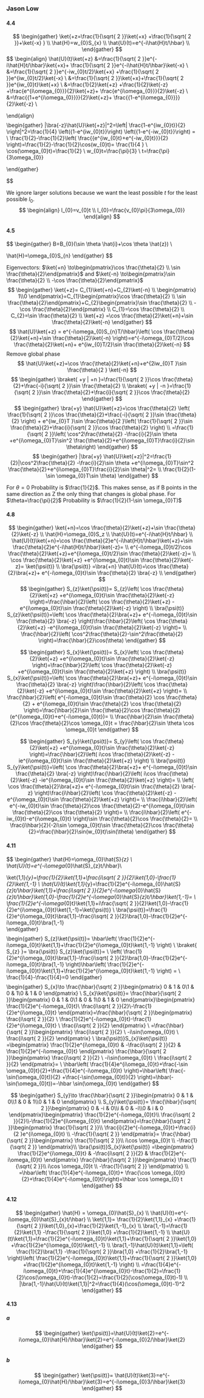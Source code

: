 ### Jason Low
#### 4.4
$$
\begin{gather}
\ket{+z=\frac{1}{\sqrt{ 2 }}\ket{+x} +\frac{1}{\sqrt{ 2 }}+\ket{-x} } \\
\hat{H}=w_{0}S_{x} \\
\hat{U}(t)=e^{-i\hat{H}t/\hbar} \\
\end{gather}
$$
$$
\begin{align}
\hat{U}(t)\ket{+z} &=\frac{1}{\sqrt{ 2 }}e^{-i\hat{H}t/\hbar}\ket{+x}+ \frac{1}{\sqrt{ 2 }}e^{-i\hat{H}t/\hbar}\ket{-x} \\ 
&=\frac{1}{\sqrt{ 2 }}e^{-iw_{0}t/2}\ket{+x} +\frac{1}{\sqrt{ 2 }}e^{iw_{0}t/2}\ket{-x} \\
&=\frac{1}{\sqrt{ 2 }}\ket{+x}+\frac{1}{\sqrt{ 2 }}e^{iw_{0}t}\ket{+x}    \\
&=\frac{1}{2}\ket{+z} +\frac{1}{2}\ket{-z} +\frac{e^{i\omega_{0}}}{2}\ket{+z}+ \frac{e^{i\omega_{0}}}{2}\ket{-z} \\
&=\frac{{1+e^{i\omega_{0}}}}{2}\ket{+z}+  \frac{{1-e^{i\omega_{0}}}}{2}\ket{-z} \\
 
\end{align}
$$
$$
\begin{gather}
|\bra{-z}\hat{U}\ket{+z}|^2=\left| \frac{1-e^{iw_{0}t}}{2} \right|^2=\frac{1}{4} \left({1-e^{iw_{0}t}}\right) \left({1-e^{-iw_{0}t}}\right) = \\
\frac{1}{2}-\frac{1}{2}\left( \frac{{e^{iw_{0}t}+e^{-iw_{0}t}}}{2} \right)=\frac{1}{2}-\frac{1}{2}\cos(w_{0}t)= \frac{1}{4
} \\
\cos(\omega_{0}t)=\frac{1}{2} \\
w_{0}t=\frac{\pi}{3} \\
t=\frac{\pi}{3\omega_{0}}

\end{gather}

$$

We ignore larger solutions because we want the least possible $t$ for the least possible $l_{0}$.
$$
\begin{align}
l_{0}=v_{0}t \\
l_{0}=\frac{v_{0}\pi}{3\omega_{0}}
\end{align}
$$
#### 4.5
$$
\begin{gather}
B=B_{0}(\sin \theta \hat{i}+\cos \theta \hat{z}) \\ 

\hat{H}=\omega_{0}S_{n}
\end{gather}
$$

Eigenvectors: $\ket{+n} \to\begin{pmatrix}\cos \frac{\theta}{2} \\ \sin \frac{\theta}{2}\end{pmatrix}$ and $\ket{-n} \to\begin{pmatrix}\sin \frac{\theta}{2} \\ -\cos \frac{\theta}{2}\end{pmatrix}$
$$
\begin{gather}
\ket{+z}= C_{1}\ket{+n}+C_{2}\ket{-n} \\
\begin{pmatrix}
1\\0
\end{pmatrix}=C_{1}\begin{pmatrix}\cos \frac{\theta}{2} \\ \sin \frac{\theta}{2}\end{pmatrix}+C_{2}\begin{pmatrix}\sin \frac{\theta}{2} \\ -\cos \frac{\theta}{2}\end{pmatrix} \\
C_{1}=\cos \frac{\theta}{2} \\
C_{2}=\sin \frac{\theta}{2} \\
\ket{+z} =\cos \frac{\theta}{2}\ket{+n}+\sin \frac{\theta}{2}\ket{-n}  
\end{gather}
$$
$$
\hat{U}\ket{+z} = e^{-i\omega_{0}S_{n}T/\hbar}\left( \cos \frac{\theta}{2}\ket{+n}+\sin \frac{\theta}{2}\ket{-n} \right)=e^{-i\omega_{0}T/2}\cos \frac{\theta}{2}\ket{+n}+ e^{iw_{0}T/2}\sin \frac{\theta}{2}\ket{-n} 
$$
Remove global phase
$$
\hat{U}\ket{+z}=\cos \frac{\theta}{2}\ket{+n}+e^{2iw_{0}T }\sin \frac{\theta}{2 } \ket{-n}  
$$
$$
\begin{gather}
\braket{ +y | +n }=\frac{1}{\sqrt{ 2 }}\cos \frac{\theta}{2}+\frac{-i}{\sqrt{ 2 }}\sin \frac{\theta}{2} \\
\braket{ +y | -n }=\frac{1}{\sqrt{ 2 }}\sin \frac{\theta}{2}+\frac{i}{\sqrt{ 2 }}\cos \frac{\theta}{2} 
\end{gather}
$$
$$
\begin{gather}
\bra{+y} \hat{U}\ket{+z}=\cos \frac{\theta}{2} \left( \frac{1}{\sqrt{ 2 }}\cos \frac{\theta}{2}+\frac{-i}{\sqrt{ 2 }}\sin \frac{\theta}{2} \right) + e^{iw_{0}T }\sin \frac{\theta}{2 }\left( \frac{1}{\sqrt{ 2 }}\sin \frac{\theta}{2}+\frac{i}{\sqrt{ 2 }}\cos \frac{\theta}{2}  \right) \\
=\frac{1}{\sqrt{ 2 }}\left( \cos^2\frac{\theta}{2} -\frac{i}{2}\sin \theta +e^{i\omega_{0}T}\sin^2 \frac{\theta}{2}+e^{i\omega_{0}T}\frac{i}{2}\sin \theta\right)
\end{gather}
$$
$$
\begin{gather}
|\bra{+y} \hat{U}\ket{+z}|^2=\frac{1}{2}|\cos^2\frac{\theta}{2} -\frac{i}{2}\sin \theta +e^{i\omega_{0}T}\sin^2 \frac{\theta}{2}+e^{i\omega_{0}T}\frac{i}{2}\sin \theta|^2= \\
\frac{1}{2}(1-\sin \omega_{0}T\sin \theta)
\end{gather}
$$



For $\theta=0$ Probability is $\frac{1}{2}$. This makes sense, as if B points in the same direction as Z the only thing that changes is global phase.
For $\theta=\frac{\pi}{2}$ Probability is $\frac{1}{2}(1-\sin \omega_{0}T)$

#### 4.8
$$
\begin{gather}
\ket{+n}=\cos \frac{\theta}{2}\ket{+z}+\sin \frac{\theta}{2}\ket{-z} \\
\hat{H}=\omega_{0}S_z \\
\hat{U}(t)=e^{-i\hat{H}t/\hbar} \\
\hat{U}(t)\ket{+n}=\cos \frac{\theta}{2}e^{-i\hat{H}t/\hbar}\ket{+z}+\sin \frac{\theta}{2}e^{-i\hat{H}t/\hbar}\ket{-z}= \\
e^{-i\omega_{0}t/2}\cos  \frac{\theta}{2}\ket{+z}+e^{i\omega_{0}t/2}\sin \frac{\theta}{2}\ket{-z}= \\
\cos \frac{\theta}{2}\ket{+z} +e^{i\omega_{0}t}\sin \frac{\theta}{2}\ket{-z}= \ket{\psi(t)} \\
\bra{\psi(t)} =\bra{+n} \hat{U}(t)=\cos \frac{\theta}{2}\bra{+z}+  e^{-i\omega_{0}t}\sin \frac{\theta}{2} \bra{-z}  \\ 
\end{gather}
$$
$$
\begin{gather}
S_{z}\ket{\psi(t)}=  S_{z}\left( \cos \frac{\theta}{2}\ket{+z} +e^{i\omega_{0}t}\sin \frac{\theta}{2}\ket{-z} \right)=\frac{\hbar}{2}\left( \cos \frac{\theta}{2}\ket{+z} -e^{i\omega_{0}t}\sin \frac{\theta}{2}\ket{-z}  \right) \\
\bra{\psi(t)} S_{z}\ket{\psi(t)}=\left( \cos \frac{\theta}{2}\bra{+z}+  e^{-i\omega_{0}t}\sin \frac{\theta}{2} \bra{-z}  \right)\frac{\hbar}{2}\left( \cos \frac{\theta}{2}\ket{+z} -e^{i\omega_{0}t}\sin \frac{\theta}{2}\ket{-z}  \right)= \\
\frac{\hbar}{2}\left( \cos^2\frac{\theta}{2}-\sin^2\frac{\theta}{2} \right)=\frac{\hbar}{2}\cos(\theta)
\end{gather}
$$

$$
\begin{gather}
S_{x}\ket{\psi(t)}=  S_{x}\left( \cos \frac{\theta}{2}\ket{+z} +e^{i\omega_{0}t}\sin \frac{\theta}{2}\ket{-z} \right)=\frac{\hbar}{2}\left( \cos \frac{\theta}{2}\ket{-z} +e^{i\omega_{0}t}\sin \frac{\theta}{2}\ket{+z}  \right) \\
\bra{\psi(t)} S_{x}\ket{\psi(t)}=\left( \cos \frac{\theta}{2}\bra{+z}+  e^{-i\omega_{0}t}\sin \frac{\theta}{2} \bra{-z}  \right)\frac{\hbar}{2}\left( \cos \frac{\theta}{2}\ket{-z} +e^{i\omega_{0}t}\sin \frac{\theta}{2}\ket{+z}  \right)= \\
\frac{\hbar}{2}\left( e^{-i\omega_{0}t}\sin \frac{\theta}{2} \cos \frac{\theta}{2}  +  e^{i\omega_{0}t}\sin \frac{\theta}{2} \cos \frac{\theta}{2} \right)=\frac{\hbar}{2}\sin \frac{\theta}{2}\cos \frac{\theta}{2}(e^{i\omega_{0}t}+e^{-i\omega_{0}t})= \\
\frac{\hbar}{2}\sin \frac{\theta}{2}\cos \frac{\theta}{2}\cos \omega_{0}t = \frac{\hbar}{2}\sin \theta \cos \omega_{0}t
\end{gather}
$$

$$
\begin{gather}
S_{y}\ket{\psi(t)}=  S_{y}\left( \cos \frac{\theta}{2}\ket{+z} +e^{i\omega_{0}t}\sin \frac{\theta}{2}\ket{-z} \right)=\frac{\hbar}{2}\left( i\cos \frac{\theta}{2}\ket{-z} -ie^{i\omega_{0}t}\sin \frac{\theta}{2}\ket{+z}  \right) \\
\bra{\psi(t)} S_{y}\ket{\psi(t)}=\left( \cos \frac{\theta}{2}\bra{+z}+  e^{-i\omega_{0}t}\sin \frac{\theta}{2} \bra{-z}  \right)\frac{\hbar}{2}\left( i\cos \frac{\theta}{2}\ket{-z} -ie^{i\omega_{0}t}\sin \frac{\theta}{2}\ket{+z}  \right)= \\
\left( \cos \frac{\theta}{2}\bra{+z}+  e^{-i\omega_{0}t}\sin \frac{\theta}{2} \bra{-z}  \right)\frac{i\hbar}{2}\left( \cos \frac{\theta}{2}\ket{-z} -e^{i\omega_{0}t}\sin \frac{\theta}{2}\ket{+z}  \right)=  \\
\frac{i\hbar}{2}\left( e^{-iw_{0}t}\sin \frac{\theta}{2}\cos \frac{\theta}{2}-e^{i\omega_{0}t}\sin \frac{\theta}{2}\cos \frac{\theta}{2} \right)= \\
\frac{i\hbar}{2}\left( e^{-iw_{0}t}-e^{i\omega_{0}t} \right)\sin \frac{\theta}{2}\cos \frac{\theta}{2}= \\
\frac{i\hbar}{2}(-2i\sin \omega_{0}t)\sin \frac{\theta}{2}\cos \frac{\theta}{2}=\frac{\hbar}{2}\sin(w_{0}t)\sin(\theta)
\end{gather}
$$
#### 4.11
$$
\begin{gather}
\hat{H}=\omega_{0}\hat{S}_{z} \\  
\hat{U}(t)=e^{-i\omega_{0}\hat{S}_{z}t/\hbar}\\

\ket{1,1}_{y}=\frac{1}{2}\ket{1,1}+\frac{i\sqrt{ 2 }}{2}\ket{1,0}-\frac{1}{2}\ket{1,-1} \\
\hat{U}(t)\ket{1,1}_{y}=\frac{1}{2}e^{-i\omega_{0}\hat{S}_{z}t/\hbar}\ket{1,1}+\frac{i\sqrt{ 2 }}{2}e^{-i\omega_{0}\hat{S}_{z}t/\hbar}\ket{1,0}-\frac{1}{2}e^{-i\omega_{0}\hat{S}_{z}t/\hbar}\ket{1,-1}= \\
\frac{1}{2}e^{-i\omega_{0}t}\ket{1,1}+i\frac{\sqrt{ 2 }}{2}\ket{1,0}-\frac{1}{2}e^{i\omega_{0}t}\ket{1,-1}=\ket{\psi(t)}  \\
\bra{\psi(t)}=\frac{1}{2}e^{i\omega_{0}t}\bra{1,1}-\frac{i\sqrt{ 2 }}{2}\bra{1,0}-\frac{1}{2}e^{-i\omega_{0}t}\bra{1,-1}    
\end{gather}
$$
$$
\begin{gather}
S_{z}\ket{\psi(t)}= \hbar\left( \frac{1}{2}e^{-i\omega_{0}t}\ket{1,1}+\frac{1}{2}e^{i\omega_{0}t}\ket{1,-1} \right)   \\
\braket{  S_{z} }= \bra{\psi(t)} S_{z}\ket{\psi(t)}=  \\
\left( \frac{1}{2}e^{i\omega_{0}t}\bra{1,1}-\frac{i\sqrt{ 2 }}{2}\bra{1,0}-\frac{1}{2}e^{-i\omega_{0}t}\bra{1,-1} \right)\hbar\left( \frac{1}{2}e^{-i\omega_{0}t}\ket{1,1}+\frac{1}{2}e^{i\omega_{0}t}\ket{1,-1}  \right)     = \\
\frac{1}{4}-\frac{1}{4}=0
\end{gather}
$$
$$
\begin{gather}
S_{x}\to \frac{\hbar}{\sqrt{ 2 }}\begin{pmatrix}
0 & 1 & 0\\1 & 0 & 1\\0 & 1 & 0
\end{pmatrix} \\
S_{x}\ket{\psi(t)}= \frac{\hbar}{\sqrt{ 2 }}\begin{pmatrix}
0 & 1 & 0\\1 & 0 & 1\\0 & 1 & 0
\end{pmatrix}\begin{pmatrix}
\frac{1}{2}e^{-i\omega_{0}t}\\ \frac{i\sqrt{ 2 }}{2}\\-\frac{1}{2}e^{i\omega_{0}t}
\end{pmatrix}=\frac{\hbar}{\sqrt{ 2 }}\begin{pmatrix}
\frac{i\sqrt{ 2 }}{2} \\
\frac{1}{2}e^{-i\omega_{0}t}-\frac{1}{2}e^{i\omega_{0}t} \\
\frac{i\sqrt{ 2 }}{2}
\end{pmatrix}  \\
=\frac{\hbar}{\sqrt{ 2 }}\begin{pmatrix}
\frac{i\sqrt{ 2 }}{2} \\
-i\sin(\omega_{0}t) \\
\frac{i\sqrt{ 2 }}{2}
\end{pmatrix} \\
\bra{\psi(t)}S_{x}\ket{\psi(t)} =\begin{pmatrix}
\frac{1}{2}e^{i\omega_{0}t} & -\frac{i\sqrt{ 2 }}{2} & \frac{1}{2}e^{-i\omega_{0}t}
\end{pmatrix} \frac{\hbar}{\sqrt{ 2 }}\begin{pmatrix}
\frac{i\sqrt{ 2 }}{2} \\
-i\sin(\omega_{0}t) \\
\frac{i\sqrt{ 2 }}{2}
\end{pmatrix}= \\
\hbar\left( \frac{1}{4}e^{i\omega_{0}t}+\frac{-\sin \omega_{0}t}{2}+\frac{1}{4}e^{-i\omega_{0}t} \right)=\hbar\left( \frac{-\sin(\omega_{0}t)}{2} +\frac{-\sin(\omega_{0}t)}{2} \right)=\hbar(-\sin(\omega_{0}t))=-\hbar \sin(\omega_{0}t)
\end{gather}
$$

$$
\begin{gather}
S_{y}\to \frac{\hbar}{\sqrt{ 2 }}\begin{pmatrix}
0 & 1 & 0\\1 & 0 & 1\\0 & 1 & 0
\end{pmatrix} \\
S_{y}\ket{\psi(t)}= \frac{\hbar}{\sqrt{ 2 }}\begin{pmatrix}
0 & -i & 0\\i & 0 & -i\\0 & i & 0
\end{pmatrix}\begin{pmatrix}
\frac{1}{2}e^{-i\omega_{0}t}\\ \frac{i\sqrt{ 2 }}{2}\\-\frac{1}{2}e^{i\omega_{0}t}
\end{pmatrix}=\frac{\hbar}{\sqrt{ 2 }}\begin{pmatrix}
\frac{1}{\sqrt{ 2 }}\\ \frac{i}{2}e^{-i\omega_{0}t}+\frac{i}{2 }e^{i\omega_{0}t} \\
-\frac{1}{\sqrt{ 2 }}
\end{pmatrix}= \frac{\hbar}{\sqrt{ 2 }}\begin{pmatrix}
\frac{1}{\sqrt{ 2 }}\\ i\cos \omega_{0}t \\
-\frac{1}{\sqrt{ 2 }}
\end{pmatrix}\\
\bra{\psi(t)}S_{x}\ket{\psi(t)} =\begin{pmatrix}
\frac{1}{2}e^{i\omega_{0}t} & -\frac{i\sqrt{ 2 }}{2} & \frac{1}{2}e^{-i\omega_{0}t}
\end{pmatrix} \frac{\hbar}{\sqrt{ 2 }}\begin{pmatrix}
\frac{1}{\sqrt{ 2 }}\\ i\cos \omega_{0}t \\
-\frac{1}{\sqrt{ 2 }}
\end{pmatrix}  \\
=\hbar\left( \frac{1}{4}e^{-i\omega_{0}t}+ \frac{\cos \omega_{0}t}{2}+\frac{1}{4}e^{-i\omega_{0}t}\right)=\hbar \cos \omega_{0} t
\end{gather}
$$
#### 4.12
$$
\begin{gather}
\hat{H} = \omega_{0}\hat{S}_{x} \\
\hat{U}(t)=e^{-i\omega_{0}\hat{S}_{x}t/\hbar} \\
\ket{1,1}= \frac{1}{2}\ket{1,1}_{x} +\frac{1}{\sqrt{ 2 }}\ket{1,0}_{x}+\frac{1}{2}\ket{1,-1}_{x}  \\ 
\bra{1,-1}=\frac{1}{2}\ket{1,1} -\frac{1}{\sqrt{ 2 }}\ket{1,0} +\frac{1}{2}\ket{1,-1}  \\
\hat{U}(t)\ket{1,1}=\frac{1}{2}e^{-i\omega_{0}t}\ket{1,1}+\frac{1}{\sqrt{ 2 }}\ket{1,0}  +\frac{1}{2}e^{i\omega_{0}t}\ket{1,-1}     \\
\bra{1,-1}\hat{U}(t)\ket{1,1}=\left( \frac{1}{2}\bra{1,1} -\frac{1}{\sqrt{ 2 }}\bra{1,0} +\frac{1}{2}\bra{1,-1}   \right)\left( \frac{1}{2}e^{-i\omega_{0}t}\ket{1,1}+\frac{1}{\sqrt{ 2 }}\ket{1,0}  +\frac{1}{2}e^{i\omega_{0}t}\ket{1,-1} \right) \\
=\frac{1}{4}e^{-i\omega_{0}t}+\frac{1}{4}e^{i\omega_{0}t}-\frac{1}{2}=\frac{1}{2}\cos(\omega_{0}t)-\frac{1}{2}=\frac{1}{2}(\cos(\omega_{0}t)-1) \\
|\bra{1,-1}\hat{U}(t)\ket{1,1}|^2=\frac{1}{4}(\cos(\omega_{0}t)-1)^2
\end{gather}
$$
#### 4.13
##### a
$$
\begin{gather}
\ket{\psi(t)}=\hat{U}(t)\ket{2}=e^{-i\omega_{0}\hat{H}/\hbar}\ket{2}=e^{-i\omega_{0}2/\hbar}\ket{2}   
\end{gather}
$$
##### b
$$
\begin{gather}
\ket{\psi(t)}= \hat{U}(t)\ket{3}=e^{-i\omega_{0}\hat{H}/\hbar}\ket{3}=e^{-i\omega_{0}3/\hbar}\ket{3}   
\end{gather}
$$